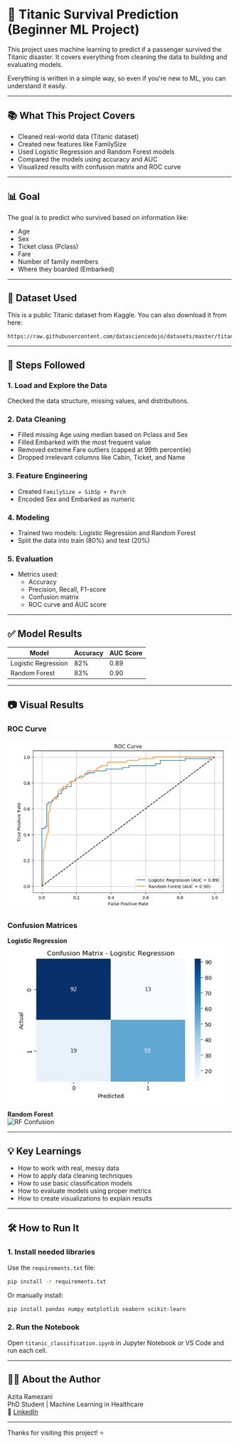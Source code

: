 # 🚢 Titanic Survival Prediction (Beginner ML Project)

This project uses machine learning to predict if a passenger survived the Titanic disaster. It covers everything from cleaning the data to building and evaluating models.

Everything is written in a simple way, so even if you're new to ML, you can understand it easily.

---

## 📚 What This Project Covers

- Cleaned real-world data (Titanic dataset)
- Created new features like FamilySize
- Used Logistic Regression and Random Forest models
- Compared the models using accuracy and AUC
- Visualized results with confusion matrix and ROC curve

---

## 📊 Goal

The goal is to predict who survived based on information like:

- Age  
- Sex  
- Ticket class (Pclass)  
- Fare  
- Number of family members  
- Where they boarded (Embarked)

---

## 📁 Dataset Used

This is a public Titanic dataset from Kaggle. You can also download it from here:

```
https://raw.githubusercontent.com/datasciencedojo/datasets/master/titanic.csv
```

---

## 🔧 Steps Followed

### 1. Load and Explore the Data
Checked the data structure, missing values, and distributions.

### 2. Data Cleaning
- Filled missing Age using median based on Pclass and Sex
- Filled Embarked with the most frequent value
- Removed extreme Fare outliers (capped at 99th percentile)
- Dropped irrelevant columns like Cabin, Ticket, and Name

### 3. Feature Engineering
- Created `FamilySize = SibSp + Parch`
- Encoded Sex and Embarked as numeric

### 4. Modeling
- Trained two models: Logistic Regression and Random Forest
- Split the data into train (80%) and test (20%)

### 5. Evaluation
- Metrics used:
  - Accuracy
  - Precision, Recall, F1-score
  - Confusion matrix
  - ROC curve and AUC score

---

## ✅ Model Results

| Model               | Accuracy | AUC Score |
|---------------------|----------|-----------|
| Logistic Regression | 82%      | 0.89      |
| Random Forest       | 83%      | 0.90      |

---

## 📷 Visual Results

### ROC Curve  
![ROC Curve](images/roc_curve.png)

### Confusion Matrices  
**Logistic Regression**  
![Log Confusion](images/confusion_log.png)

**Random Forest**  
![RF Confusion](images/confusion_rf.png)

---

## 💡 Key Learnings

- How to work with real, messy data
- How to apply data cleaning techniques
- How to use basic classification models
- How to evaluate models using proper metrics
- How to create visualizations to explain results

---

## 🛠 How to Run It

### 1. Install needed libraries

Use the `requirements.txt` file:
```bash
pip install -r requirements.txt
```

Or manually install:
```bash
pip install pandas numpy matplotlib seaborn scikit-learn
```

### 2. Run the Notebook

Open `titanic_classification.ipynb` in Jupyter Notebook or VS Code and run each cell.

---

## 🙋‍♀️ About the Author

Azita Ramezani  
PhD Student | Machine Learning in Healthcare  
🔗 [LinkedIn](https://www.linkedin.com/in/azita-ramezani-722117275/) 

---

Thanks for visiting this project! ⭐
